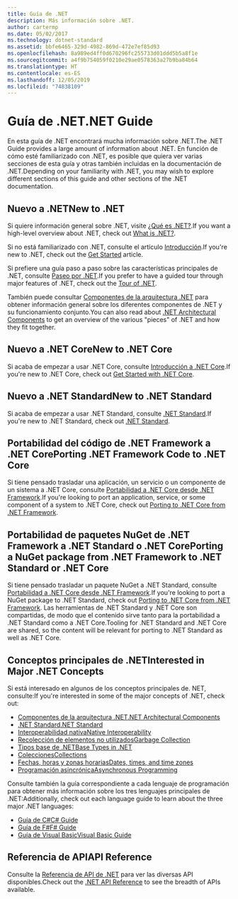 ```yaml
---
title: Guía de .NET
description: Más información sobre .NET.
author: cartermp
ms.date: 05/02/2017
ms.technology: dotnet-standard
ms.assetid: bbfe6465-329d-4982-869d-472e7ef85d93
ms.openlocfilehash: 8a989ed4ff0d670296fc255733d01ddd5b5a8f1e
ms.sourcegitcommit: a4f9b754059f0210e29ae0578363a27b9ba84b64
ms.translationtype: HT
ms.contentlocale: es-ES
ms.lasthandoff: 12/05/2019
ms.locfileid: "74838109"
---
```

# <a name="net-guide"></a><span data-ttu-id="5351f-103">Guía de .NET</span><span class="sxs-lookup"><span data-stu-id="5351f-103">.NET Guide</span></span>

<span data-ttu-id="5351f-104">En esta guía de .NET encontrará mucha información sobre .NET.</span><span class="sxs-lookup"><span data-stu-id="5351f-104">The .NET Guide provides a large amount of information about .NET.</span></span>  <span data-ttu-id="5351f-105">En función de cómo esté familiarizado con .NET, es posible que quiera ver varias secciones de esta guía y otras también incluidas en la documentación de .NET.</span><span class="sxs-lookup"><span data-stu-id="5351f-105">Depending on your familiarity with .NET, you may wish to explore different sections of this guide and other sections of the .NET documentation.</span></span>

## <a name="new-to-net"></a><span data-ttu-id="5351f-106">Nuevo a .NET</span><span class="sxs-lookup"><span data-stu-id="5351f-106">New to .NET</span></span>

<span data-ttu-id="5351f-107">Si quiere información general sobre .NET, visite [¿Qué es .NET?](https://dotnet.microsoft.com/learn/dotnet/what-is-dotnet).</span><span class="sxs-lookup"><span data-stu-id="5351f-107">If you want a high-level overview about .NET, check out [What is .NET?](https://dotnet.microsoft.com/learn/dotnet/what-is-dotnet).</span></span>

<span data-ttu-id="5351f-108">Si no está familiarizado con .NET, consulte el artículo [Introducción](get-started.md).</span><span class="sxs-lookup"><span data-stu-id="5351f-108">If you're new to .NET, check out the [Get Started](get-started.md) article.</span></span>

<span data-ttu-id="5351f-109">Si prefiere una guía paso a paso sobre las características principales de .NET, consulte [Paseo por .NET](tour.md).</span><span class="sxs-lookup"><span data-stu-id="5351f-109">If you prefer to have a guided tour through major features of .NET, check out the [Tour of .NET](tour.md).</span></span>

<span data-ttu-id="5351f-110">También puede consultar [Componentes de la arquitectura .NET](components.md) para obtener información general sobre los diferentes componentes de .NET y su funcionamiento conjunto.</span><span class="sxs-lookup"><span data-stu-id="5351f-110">You can also read about [.NET Architectural Components](components.md) to get an overview of the various "pieces" of .NET and how they fit together.</span></span>

## <a name="new-to-net-core"></a><span data-ttu-id="5351f-111">Nuevo a .NET Core</span><span class="sxs-lookup"><span data-stu-id="5351f-111">New to .NET Core</span></span>

<span data-ttu-id="5351f-112">Si acaba de empezar a usar .NET Core, consulte [Introducción a .NET Core](../core/get-started.md).</span><span class="sxs-lookup"><span data-stu-id="5351f-112">If you're new to .NET Core, check out [Get Started with .NET Core](../core/get-started.md).</span></span>

## <a name="new-to-net-standard"></a><span data-ttu-id="5351f-113">Nuevo a .NET Standard</span><span class="sxs-lookup"><span data-stu-id="5351f-113">New to .NET Standard</span></span>

<span data-ttu-id="5351f-114">Si acaba de empezar a usar .NET Standard, consulte [.NET Standard](net-standard.md).</span><span class="sxs-lookup"><span data-stu-id="5351f-114">If you're new to .NET Standard, check out [.NET Standard](net-standard.md).</span></span>

## <a name="porting-net-framework-code-to-net-core"></a><span data-ttu-id="5351f-115">Portabilidad del código de .NET Framework a .NET Core</span><span class="sxs-lookup"><span data-stu-id="5351f-115">Porting .NET Framework Code to .NET Core</span></span>

<span data-ttu-id="5351f-116">Si tiene pensado trasladar una aplicación, un servicio o un componente de un sistema a .NET Core, consulte [Portabilidad a .NET Core desde .NET Framework](../core/porting/index.md).</span><span class="sxs-lookup"><span data-stu-id="5351f-116">If you're looking to port an application, service, or some component of a system to .NET Core, check out [Porting to .NET Core from .NET Framework](../core/porting/index.md).</span></span>

## <a name="porting-a-nuget-package-from-net-framework-to-net-standard-or-net-core"></a><span data-ttu-id="5351f-117">Portabilidad de paquetes NuGet de .NET Framework a .NET Standard o .NET Core</span><span class="sxs-lookup"><span data-stu-id="5351f-117">Porting a NuGet package from .NET Framework to .NET Standard or .NET Core</span></span>

<span data-ttu-id="5351f-118">Si tiene pensado trasladar un paquete NuGet a .NET Standard, consulte [Portabilidad a .NET Core desde .NET Framework](../core/porting/index.md).</span><span class="sxs-lookup"><span data-stu-id="5351f-118">If you're looking to port a NuGet package to .NET Standard, check out [Porting to .NET Core from .NET Framework](../core/porting/index.md).</span></span>  <span data-ttu-id="5351f-119">Las herramientas de .NET Standard y .NET Core son compartidas, de modo que el contenido sirve tanto para la portabilidad a .NET Standard como a .NET Core.</span><span class="sxs-lookup"><span data-stu-id="5351f-119">Tooling for .NET Standard and .NET Core are shared, so the content will be relevant for porting to .NET Standard as well as .NET Core.</span></span>

## <a name="interested-in-major-net-concepts"></a><span data-ttu-id="5351f-120">Conceptos principales de .NET</span><span class="sxs-lookup"><span data-stu-id="5351f-120">Interested in Major .NET Concepts</span></span>

<span data-ttu-id="5351f-121">Si está interesado en algunos de los conceptos principales de. NET, consulte:</span><span class="sxs-lookup"><span data-stu-id="5351f-121">If you're interested in some of the major concepts of .NET, check out:</span></span>

* [<span data-ttu-id="5351f-122">Componentes de la arquitectura .NET</span><span class="sxs-lookup"><span data-stu-id="5351f-122">.NET Architectural Components</span></span>](components.md)
* [<span data-ttu-id="5351f-123">.NET Standard</span><span class="sxs-lookup"><span data-stu-id="5351f-123">.NET Standard</span></span>](net-standard.md)
* [<span data-ttu-id="5351f-124">Interoperabilidad nativa</span><span class="sxs-lookup"><span data-stu-id="5351f-124">Native Interoperability</span></span>](native-interop/index.md)
* [<span data-ttu-id="5351f-125">Recolección de elementos no utilizados</span><span class="sxs-lookup"><span data-stu-id="5351f-125">Garbage Collection</span></span>](garbage-collection/index.md)
* [<span data-ttu-id="5351f-126">Tipos base de .NET</span><span class="sxs-lookup"><span data-stu-id="5351f-126">Base Types in .NET</span></span>](base-types/index.md)
* [<span data-ttu-id="5351f-127">Colecciones</span><span class="sxs-lookup"><span data-stu-id="5351f-127">Collections</span></span>](collections/index.md)
* [<span data-ttu-id="5351f-128">Fechas, horas y zonas horarias</span><span class="sxs-lookup"><span data-stu-id="5351f-128">Dates, times, and time zones</span></span>](datetime/index.md)
* [<span data-ttu-id="5351f-129">Programación asincrónica</span><span class="sxs-lookup"><span data-stu-id="5351f-129">Asynchronous Programming</span></span>](async.md)

<span data-ttu-id="5351f-130">Consulte también la guía correspondiente a cada lenguaje de programación para obtener más información sobre los tres lenguajes principales de .NET:</span><span class="sxs-lookup"><span data-stu-id="5351f-130">Additionally, check out each language guide to learn about the three major .NET languages:</span></span>

* [<span data-ttu-id="5351f-131">Guía de C#</span><span class="sxs-lookup"><span data-stu-id="5351f-131">C# Guide</span></span>](../csharp/index.yml)
* [<span data-ttu-id="5351f-132">Guía de F#</span><span class="sxs-lookup"><span data-stu-id="5351f-132">F# Guide</span></span>](../fsharp/index.yml)
* [<span data-ttu-id="5351f-133">Guía de Visual Basic</span><span class="sxs-lookup"><span data-stu-id="5351f-133">Visual Basic Guide</span></span>](../visual-basic/index.yml)

## <a name="api-reference"></a><span data-ttu-id="5351f-134">Referencia de API</span><span class="sxs-lookup"><span data-stu-id="5351f-134">API Reference</span></span>

<span data-ttu-id="5351f-135">Consulte la [Referencia de API de .NET](../../api/index.md) para ver las diversas API disponibles.</span><span class="sxs-lookup"><span data-stu-id="5351f-135">Check out the [.NET API Reference](../../api/index.md) to see the breadth of APIs available.</span></span>
